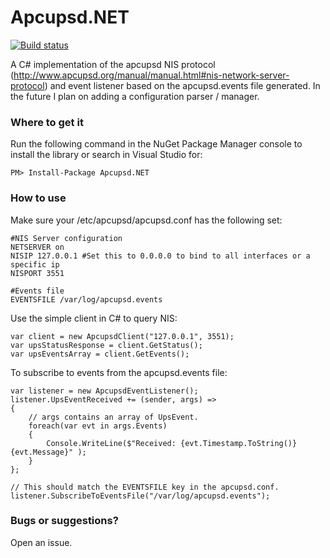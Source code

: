 # Apcupsd.NET
[![Build status](https://ci.appveyor.com/api/projects/status/9cf6tptxbnrdv7i1?svg=true)](https://ci.appveyor.com/project/patdaman45/apcupsd-net)

A C# implementation of the apcupsd NIS protocol (http://www.apcupsd.org/manual/manual.html#nis-network-server-protocol) and event listener based on the apcupsd.events file generated.  In the future I plan on adding a configuration parser / manager.

### Where to get it

Run the following command in the NuGet Package Manager console to install the library or search in Visual Studio for:

    PM> Install-Package Apcupsd.NET
    
### How to use
Make sure your /etc/apcupsd/apcupsd.conf has the following set:

    #NIS Server configuration
    NETSERVER on
    NISIP 127.0.0.1 #Set this to 0.0.0.0 to bind to all interfaces or a specific ip
    NISPORT 3551

    #Events file
    EVENTSFILE /var/log/apcupsd.events

Use the simple client in C# to query NIS:

    var client = new ApcupsdClient("127.0.0.1", 3551);
    var upsStatusResponse = client.GetStatus();
    var upsEventsArray = client.GetEvents();
    
To subscribe to events from the apcupsd.events file:

    var listener = new ApcupsdEventListener();
    listener.UpsEventReceived += (sender, args) =>
    {
        // args contains an array of UpsEvent.
        foreach(var evt in args.Events)
        {
            Console.WriteLine($"Received: {evt.Timestamp.ToString()} {evt.Message}" );  
		}
    };

    // This should match the EVENTSFILE key in the apcupsd.conf.
    listener.SubscribeToEventsFile("/var/log/apcupsd.events");
    
    
### Bugs or suggestions?

Open an issue.

